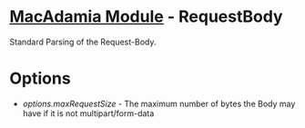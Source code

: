 # [MacAdamia Module](.) - RequestBody

Standard Parsing of the Request-Body.

# Options

 * *options.maxRequestSize* - The maximum number of bytes the Body may have if it is not multipart/form-data

